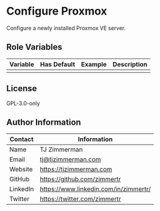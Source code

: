 Configure Proxmox
=========

Configure a newly installed Proxmox VE server.

Role Variables
--------------

| Variable | Has Default | Example | Description |
| -------- | ----------- | ------- | ----------- |
| | | | |


License
-------

GPL-3.0-only

Author Information
------------------

| Contact  | Information                           |
| -------- | ------------------------------------- |
| Name     | TJ Zimmerman                          |
| Email    | tj@tjzimmerman.com                    |
| Website  | https://tjzimmerman.com               |
| GitHub   | https://github.com/zimmertr           |
| LinkedIn | https://www.linkedin.com/in/zimmertr/ |
| Twitter  | https://twitter.com/zimmertr          |

